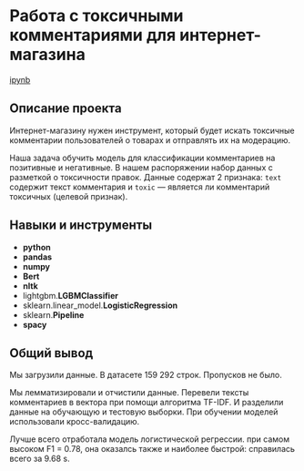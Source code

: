 # Работа с токсичными комментариями для интернет-магазина

[ipynb](https://github.com/Ekaterina-Ann/Portfolio/blob/master/comment_analysis/comment_analysis.ipynb)

## Описание проекта

Интернет-магазину нужен инструмент, который будет искать токсичные комментарии пользователей о товарах и отправлять их на модерацию. 

Наша задача обучить модель для классификации комментариев на позитивные и негативные. В нашем распоряжении набор данных с разметкой о токсичности правок. Данные содержат 2 признака: `text` содержит текст комментария и `toxic` — является ли комментарий токсичных (целевой признак).


## Навыки и инструменты

- **python**
- **pandas**
- **numpy**
- **Bert**
- **nltk**
- lightgbm.**LGBMClassifier**
- sklearn.linear_model.**LogisticRegression**
- sklearn.**Pipeline**
- **spacy**


## Общий вывод

Мы загрузили данные. В датасете 159 292 строк. Пропусков не было.

Мы лемматизировали и отчистили данные. Перевели тексты комментариев в вектора при помощи алгоритма TF-IDF. И разделили данные на обучающую и тестовую выборки. При обучении моделей использовали кросс-валидацию.

Лучше всего отработала модель логистической регрессии. при самом  высоком F1 = 0.78, она оказалсь также и наиболее быстрой: справилась всего за 9.68 s.
